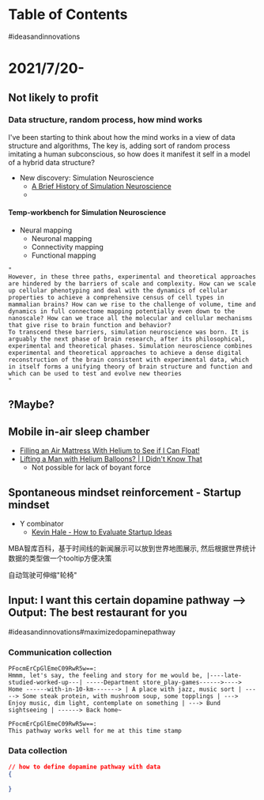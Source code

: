# Table of Contents

#ideasandinnovations

# 2021/7/20-
## Not likely to profit
### Data structure, random process, how mind works
I've been starting to think about how the mind works in a view of data structure and algorithms, 
The key is, adding sort of random process imitating a human subconscious, so how does it manifest it self in a model of a hybrid data structure?
- New discovery: Simulation Neuroscience
  - [A Brief History of Simulation Neuroscience](https://www.frontiersin.org/articles/10.3389/fninf.2019.00032/full)
  - [](https://blog.frontiersin.org/2018/03/02/neuroscience-brain-simulation-algorithm-exascale/)

#### Temp-workbench for Simulation Neuroscience
- Neural mapping
  - Neuronal mapping
  - Connectivity mapping
  - Functional mapping
```
"
However, in these three paths, experimental and theoretical approaches are hindered by the barriers of scale and complexity. How can we scale up cellular phenotyping and deal with the dynamics of cellular properties to achieve a comprehensive census of cell types in mammalian brains? How can we rise to the challenge of volume, time and dynamics in full connectome mapping potentially even down to the nanoscale? How can we trace all the molecular and cellular mechanisms that give rise to brain function and behavior?
To transcend these barriers, simulation neuroscience was born. It is arguably the next phase of brain research, after its philosophical, experimental and theoretical phases. Simulation neuroscience combines experimental and theoretical approaches to achieve a dense digital reconstruction of the brain consistent with experimental data, which in itself forms a unifying theory of brain structure and function and which can be used to test and evolve new theories
"

```
## ?Maybe?

## Mobile in-air sleep chamber
- [Filling an Air Mattress With Helium to See if I Can Float!](https://www.youtube.com/watch?v=7bP8lSiHy6Q)
- [Lifting a Man with Helium Balloons? | I Didn't Know That](https://www.youtube.com/watch?v=3N-LGBdLaJ8)
  - Not possible for lack of boyant force

## Spontaneous mindset reinforcement - Startup mindset
- Y combinator
  - [Kevin Hale - How to Evaluate Startup Ideas](https://www.youtube.com/watch?v=DOtCl5PU8F0)




MBA智库百科，基于时间线的新闻展示可以放到世界地图展示, 然后根据世界统计数据的类型做一个tooltip方便决策

自动驾驶可伸缩"轮椅"

## Input: I want this certain dopamine pathway --> Output: The best restaurant for you
#ideasandinnovations#maximizedopaminepathway
### Communication collection
```
PFocmErCpGlEmeC09RwR5w==:
Hmmm, let's say, the feeling and story for me would be, |----late-studied-worked-up---| -----Department store_play-games------>----> Home ------with-in-10-km-------> | A place with jazz, music sort | -----> Some steak protein, with mushroom soup, some topplings | ---> Enjoy music, dim light, contemplate on something | ---> Bund sightseeing | ------> Back home~

PFocmErCpGlEmeC09RwR5w==:
This pathway works well for me at this time stamp

```

### Data collection
```json
// how to define dopamine pathway with data
{
  
}

```